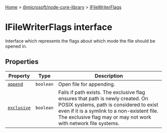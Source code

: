 [Home](./index) &gt; [@microsoft/node-core-library](./node-core-library.md) &gt; [IFileWriterFlags](./node-core-library.ifilewriterflags.md)

# IFileWriterFlags interface

Interface which represents the flags about which mode the file should be opened in.

## Properties

|  Property | Type | Description |
|  --- | --- | --- |
|  [`append`](./node-core-library.ifilewriterflags.append.md) | `boolean` | Open file for appending. |
|  [`exclusive`](./node-core-library.ifilewriterflags.exclusive.md) | `boolean` | Fails if path exists. The exclusive flag ensures that path is newly created. On POSIX systems, path is considered to exist even if it is a symlink to a non-existent file. The exclusive flag may or may not work with network file systems. |

